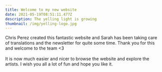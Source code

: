 ```yaml
---
title: Welcome to my new website
date: 2021-05-19T08:51:11.477Z
description: The yelling light is growing
thumbnail: /img/yelling-logo.jpg
---
```

Chris Perez created this fantastic website and Sarah has been taking care of translations and the newsletter for quite some time. Thank you for this and welcome to the team <3\
\
It is now much easier and nicer to browse the website and explore the artists. I wish you all a lot of fun and hope you like it.